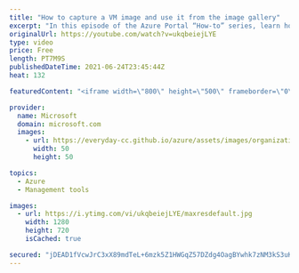 ```yaml
---
title: "How to capture a VM image and use it from the image gallery"
excerpt: "In this episode of the Azure Portal “How-to” series, learn how to create an image from your virtual machine. We’ll show how you can then use that image to create more virtual machines and replicate the image across Microsoft Azure regions.    - Try out these features in the Azure portal: https://portal.azure.com"
originalUrl: https://youtube.com/watch?v=ukqbeiejLYE
type: video
price: Free
length: PT7M9S
publishedDateTime: 2021-06-24T23:45:44Z
heat: 132

featuredContent: "<iframe width=\"800\" height=\"500\" frameborder=\"0\" src=\"https://www.youtube.com/embed/ukqbeiejLYE\" allow=\"accelerometer; autoplay; encrypted-media; gyroscope; picture-in-picture\" allowfullscreen></iframe>"

provider:
  name: Microsoft
  domain: microsoft.com
  images:
    - url: https://everyday-cc.github.io/azure/assets/images/organizations/microsoft.com-50x50.jpg
      width: 50
      height: 50

topics:
  - Azure
  - Management tools

images:
  - url: https://i.ytimg.com/vi/ukqbeiejLYE/maxresdefault.jpg
    width: 1280
    height: 720
    isCached: true

secured: "jDEAD1fVcwJrC3xX89mdTeL+6mzk5Z1HWGqZ57DZdg4OagBYwhk7zNM3kS3uKRd4vVBRTTa3znm35kCXKlpVcy2lHY3chRTSNHtL5jt3KeWeRIvgGWOZSxYw2TifPmDqoHUQx9lOY+TrzhzXPbgbF4SmDkTjY1PN/VfYYQURFM9yYrDe1w67cj76dW232xkYomVwu3C2d8hAwSOJ0ISTSWkv2wG62Jo55aV+7d976ZGzJyhejIE0zWPTn3dqUOgJmBGk96ePzZTR5oseXUDkJPTNRZgOptHc92b18ZUst2rfv8I9zne6DHANOIisvhPcTqIYAv2FZaym9pM0GMqhHbFQ6OVTa5h1zPWlYY487nqylWOQRaMJeltUphD/qiBhy2BjIoBvk55LfByS66WOXO/tjqB/NIcjQehkunxoff0=;zg4iBMmhgFWQrmffNzAPEw=="
---
```



